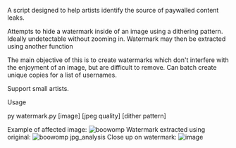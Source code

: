 A script designed to help artists identify the source of paywalled content leaks.

Attempts to hide a watermark inside of an image using a dithering pattern. Ideally undetectable without zooming in.
Watermark may then be extracted using another function

The main objective of this is to create watermarks which don't interfere with the enjoyment of an image, but are difficult to remove.
Can batch create unique copies for a list of usernames. 

Support small artists.

Usage

py watermark.py [image] [jpeg quality] [dither pattern]

Example of affected image:
![boowomp](https://user-images.githubusercontent.com/85809346/143182638-e32777bb-5c50-4d7b-b795-9f7afbfe44f9.jpg)
Watermark extracted using original:
![boowomp jpg_analysis](https://user-images.githubusercontent.com/85809346/143182641-c4af431a-3991-4983-b2b8-d2b4b045b7eb.png)
Close up on watermark:
![image](https://user-images.githubusercontent.com/85809346/143182696-0ce5ac58-3fac-4c94-8180-ec8390196910.png)
